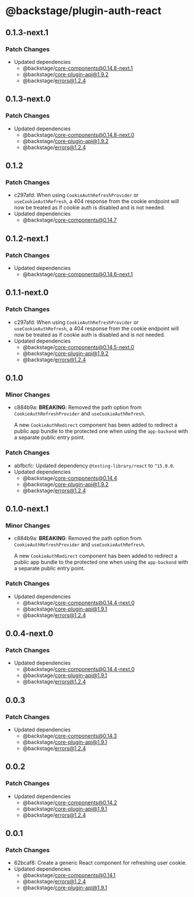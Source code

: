 # @backstage/plugin-auth-react

## 0.1.3-next.1

### Patch Changes

- Updated dependencies
  - @backstage/core-components@0.14.8-next.1
  - @backstage/core-plugin-api@1.9.2
  - @backstage/errors@1.2.4

## 0.1.3-next.0

### Patch Changes

- Updated dependencies
  - @backstage/core-components@0.14.8-next.0
  - @backstage/core-plugin-api@1.9.2
  - @backstage/errors@1.2.4

## 0.1.2

### Patch Changes

- c297afd: When using `CookieAuthRefreshProvider` or `useCookieAuthRefresh`, a 404 response from the cookie endpoint will now be treated as if cookie auth is disabled and is not needed.
- Updated dependencies
  - @backstage/core-components@0.14.7

## 0.1.2-next.1

### Patch Changes

- Updated dependencies
  - @backstage/core-components@0.14.6-next.1

## 0.1.1-next.0

### Patch Changes

- c297afd: When using `CookieAuthRefreshProvider` or `useCookieAuthRefresh`, a 404 response from the cookie endpoint will now be treated as if cookie auth is disabled and is not needed.
- Updated dependencies
  - @backstage/core-components@0.14.5-next.0
  - @backstage/core-plugin-api@1.9.2
  - @backstage/errors@1.2.4

## 0.1.0

### Minor Changes

- c884b9a: **BREAKING**: Removed the path option from `CookieAuthRefreshProvider` and `useCookieAuthRefresh`.

  A new `CookieAuthRedirect` component has been added to redirect a public app bundle to the protected one when using the `app-backend` with a separate public entry point.

### Patch Changes

- abfbcfc: Updated dependency `@testing-library/react` to `^15.0.0`.
- Updated dependencies
  - @backstage/core-components@0.14.4
  - @backstage/core-plugin-api@1.9.2
  - @backstage/errors@1.2.4

## 0.1.0-next.1

### Minor Changes

- c884b9a: **BREAKING**: Removed the path option from `CookieAuthRefreshProvider` and `useCookieAuthRefresh`.

  A new `CookieAuthRedirect` component has been added to redirect a public app bundle to the protected one when using the `app-backend` with a separate public entry point.

### Patch Changes

- Updated dependencies
  - @backstage/core-components@0.14.4-next.0
  - @backstage/core-plugin-api@1.9.1
  - @backstage/errors@1.2.4

## 0.0.4-next.0

### Patch Changes

- Updated dependencies
  - @backstage/core-components@0.14.4-next.0
  - @backstage/core-plugin-api@1.9.1
  - @backstage/errors@1.2.4

## 0.0.3

### Patch Changes

- Updated dependencies
  - @backstage/core-components@0.14.3
  - @backstage/core-plugin-api@1.9.1
  - @backstage/errors@1.2.4

## 0.0.2

### Patch Changes

- Updated dependencies
  - @backstage/core-components@0.14.2
  - @backstage/core-plugin-api@1.9.1
  - @backstage/errors@1.2.4

## 0.0.1

### Patch Changes

- 62bcaf8: Create a generic React component for refreshing user cookie.
- Updated dependencies
  - @backstage/core-components@0.14.1
  - @backstage/errors@1.2.4
  - @backstage/core-plugin-api@1.9.1
